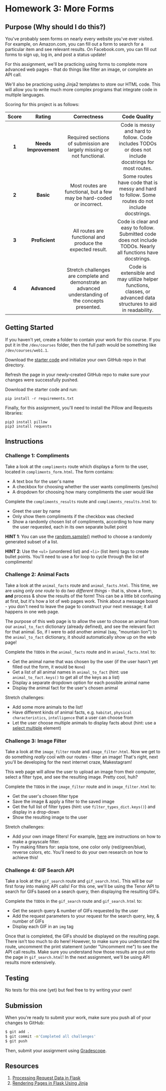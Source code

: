 # Homework 3: More Forms

## Purpose (Why should I do this?)

You've probably seen forms on nearly every website you've ever visited. For example, on Amazon.com, you can fill out a form to search for a particular item and see relevant results. On Facebook.com, you can fill out forms to sign up, log in, and post a status update!

For this assignment, we'll be practicing using forms to complete more advanced web pages - that do things like filter an image, or complete an API call.

We'll also be practicing using Jinja2 templates to store our HTML code. This will allow you to write much more complex programs that integrate code in multiple languages.

Scoring for this project is as follows:

| Score | Rating | Correctness | Code Quality |
| :---: | :----: | :---------: | :----------: |
| **1** | **Needs Improvement** | Required sections of submission are largely missing or not functional. | Code is messy and hard to follow. Code includes TODOs or does not include docstrings for most routes. |
| **2** | **Basic** | Most routes are functional, but a few may be hard-coded or incorrect. | Some routes have code that is messy and hard to follow. Some routes do not include docstrings. |
| **3** | **Proficient** | All routes are functional and produce the expected result. | Code is clear and easy to follow. Submitted code does not include TODOs. Nearly all functions have docstrings. |
| **4** | **Advanced** | Stretch challenges are complete and demonstrate an advanced understanding of the concepts presented. | Code is extensible and may utilize helper functions, classes, or advanced data structures to aid in readability. |

## Getting Started

If you haven't yet, create a folder to contain your work for this course. If you put it in the `/dev/courses` folder, then the full path would be something like `/dev/courses/web1.1`.

Download the [starter code](https://github.com/Tech-at-DU/ACS-1710-Homework-3-Forms-Starter) and initialize your own GitHub repo in that directory. 

Refresh the page in your newly-created GitHub repo to make sure your changes were successfully pushed.

Download the starter code and run: 

```
pip install -r requirements.txt
```

Finally, for this assignment, you'll need to install the Pillow and Requests libraries:

```
pip3 install pillow
pip3 install requests
```

## Instructions

### Challenge 1: Compliments

Take a look at the `compliments` route which displays a form to the user, located in `compliments_form.html`. The form contains:

- A text box for the user's name
- A checkbox for choosing whether the user wants compliments (yes/no)
- A dropdown for choosing how many compliments the user would like

Complete the `compliments_results` route and `compliments_results.html` to:

- Greet the user by name
- Only show them compliments if the checkbox was checked
- Show a randomly chosen list of compliments, according to how many the user requested, each in its own separate bullet point

**HINT 1**: You can use the [random.sample()](https://www.w3schools.com/python/ref_random_sample.asp) method to choose a randomly generated subset of a list.

**HINT 2**: Use the `<ul>` (unordered list) and `<li>` (list item) tags to create bullet points. You'll need to use a for loop to cycle through the list of compliments!

### Challenge 2: Animal Facts

Take a look at the `animal_facts` route and `animal_facts.html`. This time, we are using _only one route_ to do _two different things_ - that is, show a form, **and** process & show the results of the form! This can be a little bit confusing at first, but it's how a lot of web pages work. Think about a message board - you don't need to leave the page to construct your next message; it all happens in one web page.

The purpose of this web page is to allow the user to choose an animal from our `animal_to_fact` dictionary (already defined), and see the relevant fact for that animal. So, if I were to add another animal (say, "mountain lion") to the `animal_to_fact` dictionary, it should automatically show up on the web page!

Complete the `TODO`s in the `animal_facts` route and in `animal_facts.html` to:

- Get the animal name that was chosen by the user (if the user hasn't yet filled out the form, it would be `None`)
- Get a list of all animal names in `animal_to_fact` (hint: use `animal_to_fact.keys()` to get all of the keys as a list)
- Display a separate dropdown option for each possible animal name
- Display the animal fact for the user's chosen animal

Stretch challenges:

- Add some more animals to the list!
- Have different kinds of animal facts, e.g. `habitat`, `physical characteristics`, `intelligence` that a user can choose from
- Let the user choose multiple animals to display facts about (hint: use a [select multiple](https://www.w3schools.com/tags/att_select_multiple.asp) element)

### Challenge 3: Image Filter

Take a look at the `image_filter` route and `image_filter.html`. Now we get to do something _really_ cool with our routes - filter an image! That's right, next you'll be developing for the next internet craze, Makestagram!

This web page will allow the user to upload an image from their computer, select a filter type, and see the resulting image. Pretty cool, huh?

Complete the `TODO`s in the `image_filter` route and in `image_filter.html` to:

- Get the user's chosen filter type
- Save the image & apply a filter to the saved image
- Get the full list of filter types (hint: use `filter_types_dict.keys()`) and display in a drop-down
- Show the resulting image to the user

Stretch challenges:

- Add your own image filters! For example, [here](https://appdividend.com/2020/06/22/how-to-convert-pil-image-to-grayscale-in-python/) are instructions on how to make a grayscale filter.
- Try making filters for: sepia tone, one color only (red/green/blue), reverse colors, etc. You'll need to do your own research on how to achieve this!

### Challenge 4: GIF Search API

Take a look at the `gif_search` route and `gif_search.html`. This will be our first foray into making API calls! For this one, we'll be using the Tenor API to search for GIFs based on a search query, then displaying the resulting GIFs.

Complete the `TODO`s in the `gif_search` route and `gif_search.html` to:

- Get the search query & number of GIFs requested by the user
- Add the request parameters to your request for the search query, key, & number of GIFs
- Display each GIF in an `img` tag

Once that is completed, the GIFs should be displayed on the resulting page. There isn't too much to do here! However, to make sure you understand the route, uncomment the print statement (under "Uncomment me") to see the API call results. Make sure you understand how those results are put onto the page in `gif_search.html`! In the next assignment, we'll be using API results more extensively.

## Testing

No tests for this one (yet) but feel free to try writing your own!

## Submission

When you're ready to submit your work, make sure you push all of your changes to GitHub:

```bash
$ git add .
$ git commit -m'Completed all challenges'
$ git push
```

Then, submit your assignment using [Gradescope](https://gradescope.com).

## Resources

1. [Processing Request Data in Flask](https://scotch.io/bar-talk/processing-incoming-request-data-in-flask)
1. [Rendering Pages in Flask Using Jinja](https://hackersandslackers.com/flask-jinja-templates/)
